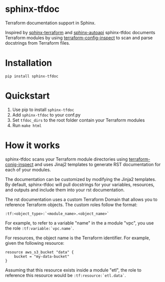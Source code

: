 # sphinx-tfdoc

Terraform documentation support in Sphinx.

Inspired by [sphinx-terraform][1] and [sphinx-autoapi][2] sphinx-tfdoc documents
Terraform modules by using [terraform-config-inspect][3] to scan and parse
docstrings from Terraform files.

# Installation

```
pip install sphinx-tfdoc
```

# Quickstart

1. Use pip to install `sphinx-tfdoc`
2. Add `sphinx-tfdoc` to your conf.py
3. Set `tfdoc_dirs` to the root folder contain your Terraform modules
4. Run `make html`

# How it works

sphinx-tfdoc scans your Terraform module directories using
[terraform-conig-inspect][3] and uses Jinaj2 templates to generate RST
documentation for each of your modules.

The documentation can be customized by modifying the Jinja2 templates.  By
default, sphinx-tfdoc will pull docstrings for your variables, resources, and
outputs and include them into your rst documentation.

The rst documentation uses a custom Terraform Domain that allows you to
reference Terraform objects.  The custom roles follow the format:

```
:tf:<object_type>:`<module_name>.<object_name>`
```

For example, to refer to a variable "name" in the a module "vpc", you use the
role `` :tf:variable:`vpc.name` ``.

For resources, the object name is the Terraform identifier.  For example, given
the following resource:

```
resource aws_s3_bucket "data" {
    bucket = "my-data-bucket"
}
```

Assuming that this resource exists inside a module "etl", the role to reference
this resource would be `` :tf:resource:`etl.data` ``.

[1]: https://gitlab.com/cblegare/sphinx-terraform
[2]: https://github.com/readthedocs/sphinx-autoapi
[3]: https://github.com/hashicorp/terraform-config-inspect
